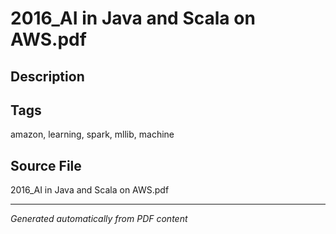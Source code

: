 # 2016_AI in Java and Scala on AWS.pdf

## Description

## Tags
amazon, learning, spark, mllib, machine

## Source File
2016_AI in Java and Scala on AWS.pdf

---
*Generated automatically from PDF content*
